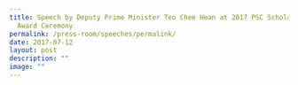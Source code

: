 ```yaml
---
title: Speech by Deputy Prime Minister Teo Chee Hean at 2017 PSC Scholarships
  Award Ceremony
permalink: /press-room/speeches/permalink/
date: 2017-07-12
layout: post
description: ""
image: ""
---
```

